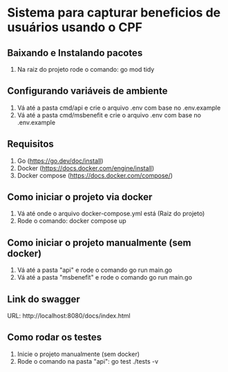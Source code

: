 # Sistema para capturar beneficios de usuários usando o CPF

## Baixando e Instalando pacotes

1) Na raiz do projeto rode o comando: go mod tidy

## Configurando variáveis de ambiente

1) Vá até a pasta cmd/api e crie o arquivo .env com base no .env.example
2) Vá até a pasta cmd/msbenefit e crie o arquivo .env com base no .env.example

## Requisitos

1) Go (https://go.dev/doc/install)
1) Docker (https://docs.docker.com/engine/install)
3) Docker compose (https://docs.docker.com/compose/)

## Como iniciar o projeto via docker

1) Vá até onde o arquivo docker-compose.yml está (Raiz do projeto)
2) Rode o comando: docker compose up


## Como iniciar o projeto manualmente (sem docker)

1) Vá até a pasta "api" e rode o comando go run main.go
2) Vá até a pasta "msbenefit" e rode o comando go run main.go

## Link do swagger

URL: http://localhost:8080/docs/index.html

## Como rodar os testes

1) Inicie o projeto manualmente (sem docker)
2) Rode o comando na pasta "api": go test ./tests -v
